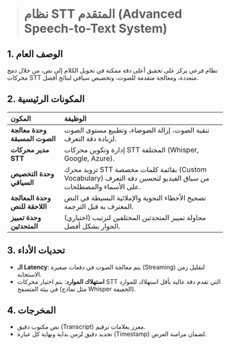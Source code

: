 > # نظام STT المتقدم (Advanced Speech-to-Text System)

## 1. الوصف العام
نظام فرعي يركز على تحقيق أعلى دقة ممكنة في تحويل الكلام إلى نص، من خلال دمج محركات STT متعددة، ومعالجة متقدمة للصوت، وتخصيص سياقي لنتائج أفضل.

## 2. المكونات الرئيسية

| المكون | الوظيفة |
| :--- | :--- |
| **وحدة معالجة الصوت المسبقة** | تنقية الصوت، إزالة الضوضاء، وتطبيع مستوى الصوت لزيادة دقة التعرف. |
| **مدير محركات STT** | إدارة وتكوين محركات STT المختلفة (Whisper, Google, Azure). |
| **وحدة التخصيص السياقي** | تزويد محرك STT بقائمة كلمات مخصصة (Custom Vocabulary) من سياق الفيديو لتحسين دقة التعرف على الأسماء والمصطلحات. |
| **وحدة المعالجة اللاحقة للنص** | تصحيح الأخطاء النحوية والإملائية البسيطة في النص المعترف به قبل الترجمة. |
| **وحدة تمييز المتحدثين** | (اختياري) محاولة تمييز المتحدثين المختلفين لترتيب الحوار بشكل أفضل. |

## 3. تحديات الأداء
*   **الـ Latency**: يتم معالجة الصوت في دفعات صغيرة (Streaming) لتقليل زمن الاستجابة.
*   **استهلاك الموارد**: يتم اختيار محركات STT التي تقدم دقة عالية بأقل استهلاك للموارد في بيئة المتصفح (مثل نماذج Whisper الخفيفة).

## 4. المخرجات
*   نص مكتوب دقيق (Transcript) معزز بعلامات ترقيم.
*   تحديد دقيق لزمن بداية ونهاية كل عبارة (Timestamp) لضمان مزامنة العرض.
